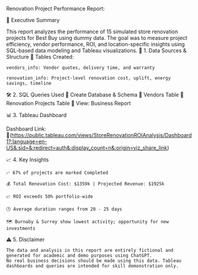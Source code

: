 Renovation Project Performance Report:

📌 Executive Summary

This report analyzes the performance of 15 simulated store renovation projects for Best Buy using dummy data. The goal was to measure project efficiency, vendor performance, ROI, and location-specific insights using SQL-based data modeling and Tableau visualizations.
📁 1. Data Sources & Structure
🧾 Tables Created:

    vendors_info: Vendor quotes, delivery time, and warranty

    renovation_info: Project-level renovation cost, uplift, energy savings, timeline

🛠️ 2. SQL Queries Used
🎯 Create Database & Schema
🧱 Vendors Table
🧱 Renovation Projects Table
🔁 View: Business Report

📊 3. Tableau Dashboard

Dashboard Link: 🔗(https://public.tableau.com/views/StoreRenovationROIAnalysis/Dashboard1?:language=en-US&:sid=&:redirect=auth&:display_count=n&:origin=viz_share_link)

📈 4. Key Insights

    ✅ 67% of projects are marked Completed

    💰 Total Renovation Cost: $1359k | Projected Revenue: $1925k

    📈 ROI exceeds 50% portfolio-wide

    🕒 Average duration ranges from 20 - 25 days

    🗺️ Burnaby & Surrey show lowest activity; opportunity for new investments

⚠️ 5. Disclaimer

    The data and analysis in this report are entirely fictional and generated for academic and demo purposes using ChatGPT.
    No real business decisions should be made using this data. Tableau dashboards and queries are intended for skill demonstration only.
